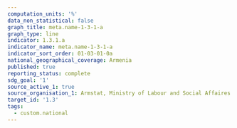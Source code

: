 ```yaml
---
computation_units: '%'
data_non_statistical: false
graph_title: meta.name-1-3-1-a
graph_type: line
indicator: 1.3.1.a
indicator_name: meta.name-1-3-1-a
indicator_sort_order: 01-03-01-0a
national_geographical_coverage: Armenia
published: true
reporting_status: complete
sdg_goal: '1'
source_active_1: true
source_organisation_1: Armstat, Ministry of Labour and Social Affaires of RA
target_id: '1.3'
tags:
  - custom.national
---
```

